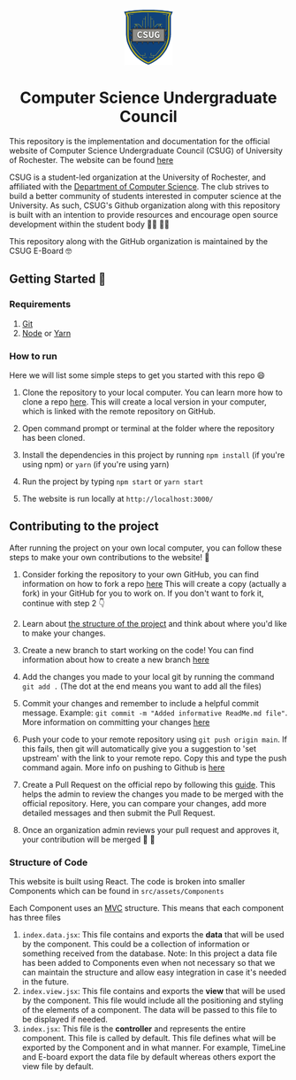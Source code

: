 <p align="center">
  <img height = "100" src="src/assets/images/logo.png">
</p>

<p>
    <h1 align="center"> Computer Science Undergraduate Council</h1>
</p>

This repository is the implementation and documentation for the official website of Computer Science Undergraduate Council (CSUG) of University of Rochester. The website can be found [here](https://computer-science-undergraduate-council.github.io/official-csug-website/#/)

CSUG is a student-led organization at the University of Rochester, and affiliated with the [Department of Computer Science](https://www.cs.rochester.edu/). The club strives to build a better community of students interested in computer science at the University. As such, CSUG's Github organization along with this repository is built with an intention to provide resources and encourage open source development within the student body :woman_technologist: :man_technologist:

This repository along with the GitHub organization is maintained by the CSUG E-Board :nerd_face:

## Getting Started :wave:

### Requirements

1. [Git](https://git-scm.com/downloads)
2. [Node](https://nodejs.org/en/download/) or [Yarn](https://classic.yarnpkg.com/en/docs/install/#mac-stable)

### How to run

Here we will list some simple steps to get you started with this repo :smile:

1. Clone the repository to your local computer. You can learn more how to clone a repo [here](https://docs.github.com/en/github/creating-cloning-and-archiving-repositories/cloning-a-repository). This will create a local version in your computer, which is linked with the remote repository on GitHub.

2. Open command prompt or terminal at the folder where the repository has been cloned.

3. Install the dependencies in this project by running `npm install` (if you're using npm) or `yarn` (if you're using yarn)

4. Run the project by typing `npm start` or `yarn start`

5. The website is run locally at `http://localhost:3000/`

## Contributing to the project

After running the project on your own local computer, you can follow these steps to make your own contributions to the website! :hugs:

1. Consider forking the repository to your own GitHub, you can find information on how to fork a repo [here](https://docs.github.com/en/github/getting-started-with-github/fork-a-repo#fork-an-example-repository) This will create a copy (actually a fork) in your GitHub for you to work on. If you don't want to fork it, continue with step 2 :point_down:

2. Learn about [the structure of the project](#structure-of-code) and think about where you'd like to make your changes.

3. Create a new branch to start working on the code! You can find information about how to create a new branch [here](https://www.git-tower.com/learn/git/faq/create-branch/)

4. Add the changes you made to your local git by running the command `git add .` (The dot at the end means you want to add all the files)

5. Commit your changes and remember to include a helpful commit message. Example: `git commit -m "Added informative ReadMe.md file"`. More information on committing your changes [here](https://github.com/git-guides/git-commit)

6. Push your code to your remote repository using `git push origin main`. If this fails, then git will automatically give you a suggestion to 'set upstream' with the link to your remote repo. Copy this and type the push command again. More info on pushing to Github is [here](https://github.com/git-guides/git-push)

7. Create a Pull Request on the official repo by following this [guide](https://docs.github.com/en/github/collaborating-with-issues-and-pull-requests/creating-a-pull-request). This helps the admin to review the changes you made to be merged with the official repository. Here, you can compare your changes, add more detailed messages and then submit the Pull Request.

8. Once an organization admin reviews your pull request and approves it, your contribution will be merged :tada: :star_struck:

### Structure of Code

This website is built using React. The code is broken into smaller Components which can be found in `src/assets/Components`

Each Component uses an [MVC](https://en.wikipedia.org/wiki/Model%E2%80%93view%E2%80%93controller) structure.
This means that each component has three files

1. `index.data.jsx`: This file contains and exports the **data** that will be used by the component. This could be a collection of information or something received from the database. Note: In this project a data file has been added to Components even when not necessary so that we can maintain the structure and allow easy integration in case it's needed in the future.
2. `index.view.jsx`: This file contains and exports the **view** that will be used by the component. This file would include all the positioning and styling of the elements of a component. The data will be passed to this file to be displayed if needed.
3. `index.jsx`: This file is the **controller** and represents the entire component. This file is called by default. This file defines what will be exported by the Component and in what manner. For example, TimeLine and E-board export the data file by default whereas others export the view file by default.
